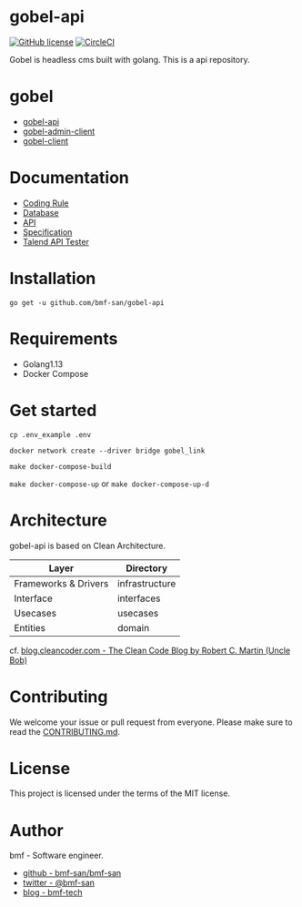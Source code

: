 # gobel-api
[![GitHub license](https://img.shields.io/github/license/bmf-san/gobel-api)](https://github.com/bmf-san/gobel-api/blob/master/LICENSE)
[![CircleCI](https://circleci.com/gh/bmf-san/gobel-api/tree/master.svg?style=svg)](https://circleci.com/gh/bmf-san/gobel-api/tree/master)

Gobel is headless cms built with golang. This is a api repository.

# gobel
- [gobel-api](https://github.com/bmf-san/gobel-api)
- [gobel-admin-client](https://github.com/bmf-san/gobel-admin-client)
- [gobel-client](https://github.com/bmf-san/gobel-client)

# Documentation
- [Coding Rule](https://github.com/bmf-san/gobel-api/blob/master/doc/CodingRule.md)
- [Database](https://github.com/bmf-san/gobel-api/blob/master/doc/database/README.md)
- [API](https://github.com/bmf-san/gobel-api/blob/master/doc/API.md)
- [Specification](https://github.com/bmf-san/gobel-api/blob/master/doc/Specification.md)
- [Talend API Tester](https://github.com/bmf-san/gobel-api/blob/master/doc/talend_api_tester.json)

# Installation
`go get -u github.com/bmf-san/gobel-api`

# Requirements
- Golang1.13
- Docker Compose

# Get started
`cp .env_example .env`

`docker network create --driver bridge gobel_link`

`make docker-compose-build`

`make docker-compose-up` or `make docker-compose-up-d`


# Architecture
gobel-api is based on Clean Architecture.

| Layer                | Directory      |
|----------------------|----------------|
| Frameworks & Drivers | infrastructure |
| Interface            | interfaces     |
| Usecases             | usecases       |
| Entities             | domain         |

cf. [blog.cleancoder.com - The Clean Code Blog by Robert C. Martin (Uncle Bob)](https://blog.cleancoder.com/uncle-bob/2012/08/13/the-clean-architecture.html)

# Contributing
We welcome your issue or pull request from everyone.
Please make sure to read the [CONTRIBUTING.md](https://github.com/bmf-san/gobel-api/.github/CONTRIBUTING.md).

# License
This project is licensed under the terms of the MIT license.

# Author
bmf - Software engineer.

- [github - bmf-san/bmf-san](https://github.com/bmf-san/bmf-san)
- [twitter - @bmf-san](https://twitter.com/bmf_san)
- [blog - bmf-tech](http://bmf-tech.com/)
